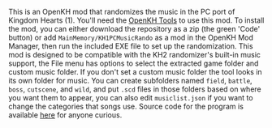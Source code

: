 This is an OpenKH mod that randomizes the music in the PC port of Kingdom Hearts (1). You'll need the [OpenKH Tools](https://github.com/OpenKH/OpenKh/releases) to use this mod.
To install the mod, you can either download the repository as a zip (the green 'Code' button) or add `MainMemory/KH1PCMusicRando` as a mod in the OpenKH Mod Manager, then run the included EXE file to set up the randomization.
This mod is designed to be compatible with the KH2 randomizer's built-in music support, the File menu has options to select the extracted game folder and custom music folder. If you don't set a custom music folder the tool looks in its own folder for music.
You can create subfolders named `field`, `battle`, `boss`, `cutscene`, and `wild`, and put `.scd` files in those folders based on where you want them to appear, you can also edit `musiclist.json` if you want to change the categories that songs use.
Source code for the program is available [here](https://github.com/MainMemory/KH1PCMusicRando-src) for anyone curious.
